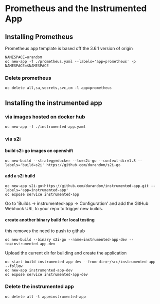 # Prometheus and the Instrumented App

## Installing Prometheus

Prometheus app template is based off the 3.6.1 version of origin

```
NAMESPACE=urandom
oc new-app -f ./prometheus.yaml --labels='app=prometheus' -p NAMESPACE=$NAMESPACE
```

### Delete prometheus
```
oc delete all,sa,secrets,svc,cm -l app=prometheus
```

## Installing the instrumented app

### via images hosted on docker hub

```
oc new-app -f ./instrumented-app.yaml
```


### via s2i

#### build s2i-go images on openshift

```
oc new-build --strategy=docker --to=s2i-go --context-dir=1.8 --labels='build=s2i' https://github.com/durandom/s2i-go
```

#### add a s2i build

```
oc new-app s2i-go~https://github.com/durandom/instrumented-app.git --labels='app=instrumented-app'
oc expose service instrumented-app
```

Go to 'Builds -> instrumented-app -> Configuration' and add the GitHub Webhook URL to your repo to trigger new builds.

#### create another binary build for local testing

this removes the need to push to github

```
oc new-build --binary s2i-go --name=instrumented-app-dev --to=instrumented-app-dev
```

Upload the current dir for building and create the application

```
oc start-build instrumented-app-dev --from-dir=~/src/instrumented-app --follow 
oc new-app instrumented-app-dev
oc expose service instrumented-app-dev
```

### Delete the instrumented app

```
oc delete all -l app=instrumented-app
```

